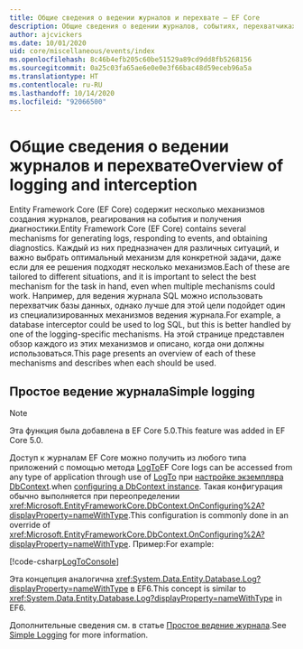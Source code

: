 ```yaml
---
title: Общие сведения о ведении журналов и перехвате — EF Core
description: Общие сведения о ведении журналов, событиях, перехватчиках и диагностике для EF Core
author: ajcvickers
ms.date: 10/01/2020
uid: core/miscellaneous/events/index
ms.openlocfilehash: 8c46b4efb205c60be51529a89cd9dd8fb5268156
ms.sourcegitcommit: 0a25c03fa65ae6e0e0e3f66bac48d59eceb96a5a
ms.translationtype: HT
ms.contentlocale: ru-RU
ms.lasthandoff: 10/14/2020
ms.locfileid: "92066500"
---
```

# <a name="overview-of-logging-and-interception"></a><span data-ttu-id="8c319-103">Общие сведения о ведении журналов и перехвате</span><span class="sxs-lookup"><span data-stu-id="8c319-103">Overview of logging and interception</span></span>

<span data-ttu-id="8c319-104">Entity Framework Core (EF Core) содержит несколько механизмов создания журналов, реагирования на события и получения диагностики.</span><span class="sxs-lookup"><span data-stu-id="8c319-104">Entity Framework Core (EF Core) contains several mechanisms for generating logs, responding to events, and obtaining diagnostics.</span></span> <span data-ttu-id="8c319-105">Каждый из них предназначен для различных ситуаций, и важно выбрать оптимальный механизм для конкретной задачи, даже если для ее решения подходят несколько механизмов.</span><span class="sxs-lookup"><span data-stu-id="8c319-105">Each of these are tailored to different situations, and it is important to select the best mechanism for the task in hand, even when multiple mechanisms could work.</span></span> <span data-ttu-id="8c319-106">Например, для ведения журнала SQL можно использовать перехватчик базы данных, однако лучше для этой цели подойдет один из специализированных механизмов ведения журнала.</span><span class="sxs-lookup"><span data-stu-id="8c319-106">For example, a database interceptor could be used to log SQL, but this is better handled by one of the logging-specific mechanisms.</span></span> <span data-ttu-id="8c319-107">На этой странице представлен обзор каждого из этих механизмов и описано, когда они должны использоваться.</span><span class="sxs-lookup"><span data-stu-id="8c319-107">This page presents an overview of each of these mechanisms and describes when each should be used.</span></span>

## <a name="simple-logging"></a><span data-ttu-id="8c319-108">Простое ведение журнала</span><span class="sxs-lookup"><span data-stu-id="8c319-108">Simple logging</span></span>

> [!NOTE]
> <span data-ttu-id="8c319-109">Эта функция была добавлена в EF Core 5.0.</span><span class="sxs-lookup"><span data-stu-id="8c319-109">This feature was added in EF Core 5.0.</span></span>

<span data-ttu-id="8c319-110">Доступ к журналам EF Core можно получить из любого типа приложений с помощью метода [LogTo](https://github.com/dotnet/efcore/blob/ec3df8fd7e4ea4ebeebfa747619cef37b23ab2c6/src/EFCore/DbContextOptionsBuilder.cs#L135)</span><span class="sxs-lookup"><span data-stu-id="8c319-110">EF Core logs can be accessed from any type of application through use of [LogTo](https://github.com/dotnet/efcore/blob/ec3df8fd7e4ea4ebeebfa747619cef37b23ab2c6/src/EFCore/DbContextOptionsBuilder.cs#L135)</span></span> <!-- Issue #2748 <xref:Microsoft.EntityFrameworkCore.DbContextOptionsBuilder.LogTo%2A> --> <span data-ttu-id="8c319-111">при [настройке экземпляра DbContext](xref:core/miscellaneous/configuring-dbcontext).</span><span class="sxs-lookup"><span data-stu-id="8c319-111">when [configuring a DbContext instance](xref:core/miscellaneous/configuring-dbcontext).</span></span> <span data-ttu-id="8c319-112">Такая конфигурация обычно выполняется при переопределении <xref:Microsoft.EntityFrameworkCore.DbContext.OnConfiguring%2A?displayProperty=nameWithType>.</span><span class="sxs-lookup"><span data-stu-id="8c319-112">This configuration is commonly done in an override of <xref:Microsoft.EntityFrameworkCore.DbContext.OnConfiguring%2A?displayProperty=nameWithType>.</span></span> <span data-ttu-id="8c319-113">Пример:</span><span class="sxs-lookup"><span data-stu-id="8c319-113">For example:</span></span>

<!--
    protected override void OnConfiguring(DbContextOptionsBuilder optionsBuilder)
        => optionsBuilder.LogTo(Console.WriteLine);
-->
[!code-csharp[LogToConsole](../../../../samples/core/Miscellaneous/Logging/SimpleLogging/Program.cs?name=LogToConsole)]

<span data-ttu-id="8c319-114">Эта концепция аналогична <xref:System.Data.Entity.Database.Log?displayProperty=nameWithType> в EF6.</span><span class="sxs-lookup"><span data-stu-id="8c319-114">This concept is similar to <xref:System.Data.Entity.Database.Log?displayProperty=nameWithType> in EF6.</span></span>

<span data-ttu-id="8c319-115">Дополнительные сведения см. в статье [Простое ведение журнала](xref:core/miscellaneous/events/simple-logging).</span><span class="sxs-lookup"><span data-stu-id="8c319-115">See [Simple Logging](xref:core/miscellaneous/events/simple-logging) for more information.</span></span>
